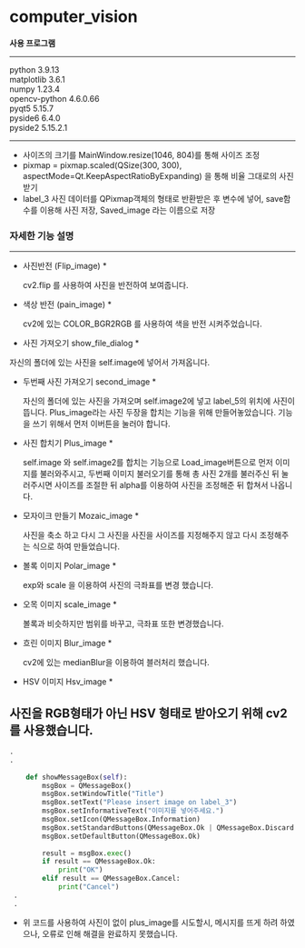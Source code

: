 
# computer_vision

**사용 프로그램**
***
python                    3.9.13    
matplotlib                3.6.1    
numpy                     1.23.4    
opencv-python             4.6.0.66    
pyqt5                     5.15.7   
pyside6                   6.4.0   
pyside2                   5.15.2.1   
***

* 사이즈의 크기를 MainWindow.resize(1046, 804)를 통해 사이즈 조정
* pixmap = pixmap.scaled(QSize(300, 300), aspectMode=Qt.KeepAspectRatioByExpanding) 을 통해 비율 그대로의 사진 받기
* label_3 사진 데이터를  QPixmap객체의 형태로 반환받은 후 변수에 넣어, save함수를 이용해 사진 저장, Saved_image 라는 이름으로 저장

### 자세한 기능 설명 ###
---

* 사진반전 (Flip_image) *
  
  cv2.flip 를 사용하여 사진을 반전하여 보여줍니다.
  
* 색상 반전 (pain_image) *
  
  cv2에 있는 COLOR_BGR2RGB 를 사용하여 색을 반전 시켜주었습니다.
  
*  사진 가져오기 show_file_dialog *
  
  자신의 폴더에 있는 사진을 self.image에 넣어서 가져옵니다.

* 두번째 사진 가져오기 second_image *
  
  자신의 폴더에 있는 사진을 가져오며 self.image2에 넣고 label_5의 위치에 사진이 뜹니다.
  Plus_image라는 사진 두장을 합치는 기능을 위해 만들어놓았습니다. 기능을 쓰기 위해서 먼저 이버튼을 눌러야 합니다.
  
* 사진 합치기 Plus_image *
  
  self.image 와 self.image2를 합치는 기능으로 Load_image버튼으로 먼저 이미지를 불러와주시고, 두번째 이미지 불러오기를 통해 총 사진 2개를 불러주신 뒤 눌러주시면
  사이즈를 조절한 뒤 alpha를 이용하여 사진을 조정해준 뒤 합쳐서 나옵니다.
  
* 모자이크 만들기 Mozaic_image *

  사진을 축소 하고 다시 그 사진을 사진을 사이즈를 지정해주지 않고 다시 조정해주는 식으로 하여 만들었습니다.
  
* 볼록 이미지 Polar_image  *

  exp와 scale 을 이용하여 사진의  극좌표를 변경 했습니다.
  
* 오목 이미지 scale_image *
  
  볼록과 비슷하지만 범위를 바꾸고, 극좌표 또한 변경했습니다.
 
* 흐린 이미지 Blur_image  *
   
  cv2에 있는 medianBlur을 이용하여 블러처리 했습니다.
  
 * HSV 이미지 Hsv_image *
 
  사진을 RGB형태가 아닌 HSV 형태로 받아오기 위해 cv2를 사용했습니다.
---

```python
.
.
        
    def showMessageBox(self):
        msgBox = QMessageBox()
        msgBox.setWindowTitle("Title")
        msgBox.setText("Please insert image on label_3")
        msgBox.setInformativeText("이미지를 넣어주세요.")
        msgBox.setIcon(QMessageBox.Information)
        msgBox.setStandardButtons(QMessageBox.Ok | QMessageBox.Discard | QMessageBox.Cancel)
        msgBox.setDefaultButton(QMessageBox.Ok)
 
        result = msgBox.exec()
        if result == QMessageBox.Ok:
            print("OK")
        elif result == QMessageBox.Cancel:
            print("Cancel")
 .
 .

```
* 위 코드를 사용하여 사진이 없이 plus_image를 시도할시, 메시지를 뜨게 하려 하였으나, 오류로 인해 해결을 완료하지 못했습니다. 
